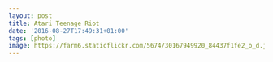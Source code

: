 ```yaml
---
layout: post
title: Atari Teenage Riot
date: '2016-08-27T17:49:31+01:00'
tags: [photo]
image: https://farm6.staticflickr.com/5674/30167949920_84437f1fe2_o_d.jpg
---
```

<!--
<a data-flickr-embed="true"  href="https://www.flickr.com/photos/umbriel/30167949920/in/datetaken-public/" title="You still look good, Alec."><img src="https://c1.staticflickr.com/6/5674/30167949920_4f0c396093_z.jpg" width="640" height="480" alt="You still look good, Alec."></a><script async src="//embedr.flickr.com/assets/client-code.js" charset="utf-8"></script>
-->
